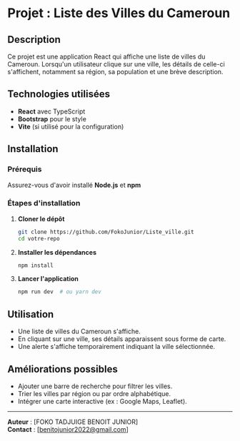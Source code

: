 # Projet : Liste des Villes du Cameroun

## Description
Ce projet est une application React qui affiche une liste de villes du Cameroun. Lorsqu'un utilisateur clique sur une ville, les détails de celle-ci s'affichent, notamment sa région, sa population et une brève description.

## Technologies utilisées
- **React** avec TypeScript
- **Bootstrap** pour le style
- **Vite** (si utilisé pour la configuration)

## Installation
### Prérequis
Assurez-vous d'avoir installé **Node.js** et **npm** 

### Étapes d'installation
1. **Cloner le dépôt**
   ```sh
   git clone https://github.com/FokoJunior/Liste_ville.git
   cd votre-repo
   ```
2. **Installer les dépendances**
   ```sh
   npm install  
   ```
3. **Lancer l'application**
   ```sh
   npm run dev  # ou yarn dev
   ```

## Utilisation
- Une liste de villes du Cameroun s'affiche.
- En cliquant sur une ville, ses détails apparaissent sous forme de carte.
- Une alerte s'affiche temporairement indiquant la ville sélectionnée.


## Améliorations possibles
- Ajouter une barre de recherche pour filtrer les villes.
- Trier les villes par région ou par ordre alphabétique.
- Intégrer une carte interactive (ex : Google Maps, Leaflet).

---
**Auteur** : [FOKO TADJUIGE BENOIT JUNIOR]  
**Contact** : [benitojunior2022@gmail.com]

